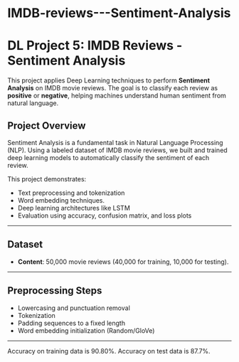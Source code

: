 # IMDB-reviews---Sentiment-Analysis
#  DL Project 5: IMDB Reviews - Sentiment Analysis

This project applies Deep Learning techniques to perform **Sentiment Analysis** on IMDB movie reviews.
The goal is to classify each review as **positive** or **negative**, helping machines understand human sentiment from natural language.

##  Project Overview

Sentiment Analysis is a fundamental task in Natural Language Processing (NLP). Using a labeled dataset of IMDB movie reviews, 
we built and trained deep learning models to automatically classify the sentiment of each review.

This project demonstrates:
- Text preprocessing and tokenization
- Word embedding techniques.
- Deep learning architectures like LSTM
- Evaluation using accuracy, confusion matrix, and loss plots

---

## Dataset
- **Content**: 50,000 movie reviews (40,000 for training, 10,000 for testing).

---

##  Preprocessing Steps

- Lowercasing and punctuation removal
- Tokenization
- Padding sequences to a fixed length
- Word embedding initialization (Random/GloVe)

---
Accuracy on training data is 90.80%.
Accuracy on test data is 87.7%.
